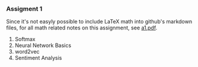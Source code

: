 ### Assigment 1

Since it's not easyly possible to include LaTeX math into github's markdown files, for all math related notes on this assignment, see [a1.pdf](a1.pdf).

1. Softmax
2. Neural Network Basics
3. word2vec
4. Sentiment Analysis
